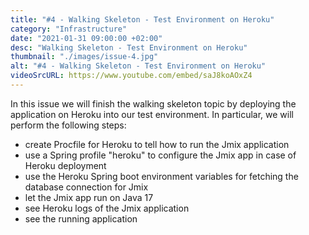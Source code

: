 ```yaml
---
title: "#4 - Walking Skeleton - Test Environment on Heroku"
category: "Infrastructure"
date: "2021-01-31 09:00:00 +02:00"
desc: "Walking Skeleton - Test Environment on Heroku"
thumbnail: "./images/issue-4.jpg"
alt: "#4 - Walking Skeleton - Test Environment on Heroku"
videoSrcURL: https://www.youtube.com/embed/saJ8koAOxZ4
---
```


In this issue we will finish the walking skeleton topic by deploying the application on Heroku into our
test environment. In particular, we will perform the following steps:

* create Procfile for Heroku to tell how to run the Jmix application
* use a Spring profile "heroku" to configure the Jmix app in case of Heroku deployment
* use the Heroku Spring boot environment variables for fetching the database connection for Jmix
* let the Jmix app run on Java 17
* see Heroku logs of the Jmix application
* see the running application